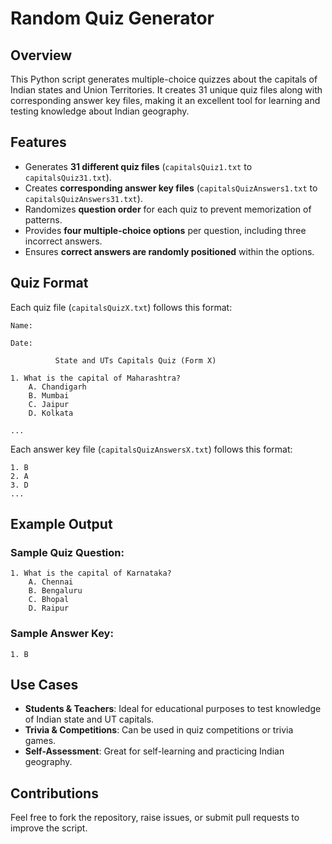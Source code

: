 # Random Quiz Generator

## Overview
This Python script generates multiple-choice quizzes about the capitals of Indian states and Union Territories. It creates 31 unique quiz files along with corresponding answer key files, making it an excellent tool for learning and testing knowledge about Indian geography.

## Features
- Generates **31 different quiz files** (`capitalsQuiz1.txt` to `capitalsQuiz31.txt`).
- Creates **corresponding answer key files** (`capitalsQuizAnswers1.txt` to `capitalsQuizAnswers31.txt`).
- Randomizes **question order** for each quiz to prevent memorization of patterns.
- Provides **four multiple-choice options** per question, including three incorrect answers.
- Ensures **correct answers are randomly positioned** within the options.


## Quiz Format
Each quiz file (`capitalsQuizX.txt`) follows this format:
```
Name:

Date:

          State and UTs Capitals Quiz (Form X)

1. What is the capital of Maharashtra?
    A. Chandigarh
    B. Mumbai
    C. Jaipur
    D. Kolkata

...
```

Each answer key file (`capitalsQuizAnswersX.txt`) follows this format:
```
1. B
2. A
3. D
...
```

## Example Output
### Sample Quiz Question:
```
1. What is the capital of Karnataka?
    A. Chennai
    B. Bengaluru
    C. Bhopal
    D. Raipur
```
### Sample Answer Key:
```
1. B
```

## Use Cases
- **Students & Teachers**: Ideal for educational purposes to test knowledge of Indian state and UT capitals.
- **Trivia & Competitions**: Can be used in quiz competitions or trivia games.
- **Self-Assessment**: Great for self-learning and practicing Indian geography.

## Contributions
Feel free to fork the repository, raise issues, or submit pull requests to improve the script.
